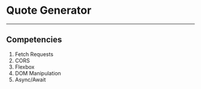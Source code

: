 # Quote Generator

---

## Competencies

1. Fetch Requests
2. CORS
3. Flexbox
4. DOM Manipulation
5. Async/Await
